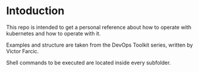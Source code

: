 # Intoduction

This repo is intended to get a personal reference about how to operate with kubernetes and how to operate with it.

Examples and structure are taken from the DevOps Toolkit series, written by Victor Farcic.

Shell commands to be executed are located inside every subfolder.
